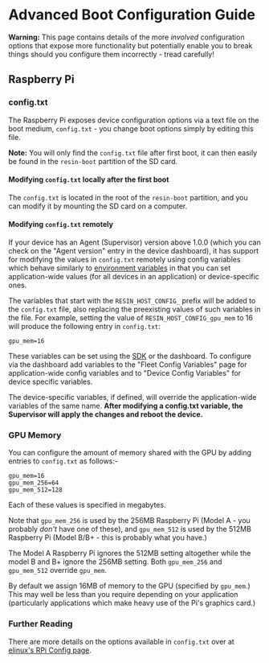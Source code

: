# Advanced Boot Configuration Guide

__Warning:__ This page contains details of the more *involved* configuration
options that expose more functionality but potentially enable you to break
things should you configure them incorrectly - tread carefully!

## Raspberry Pi

### config.txt

The Raspberry Pi exposes device configuration options via a text file on the
boot medium, `config.txt` - you change boot options simply by editing this file.

__Note:__ You will only find the `config.txt` file after first boot, it can then easily be found in the `resin-boot` partition of the SD card.

#### Modifying `config.txt` locally after the first boot

The `config.txt` is located in the root of the `resin-boot` partition, and you can modify it by mounting the SD card on a computer.

#### Modifying `config.txt` **remotely**

If your device has an Agent (Supervisor) version above 1.0.0 (which you can check on the "Agent version" entry in the device dashboard), it has support for modifying the values in `config.txt` remotely using config variables which behave similarly to [environment variables](/pages/management/env-vars) in that you can set application-wide values (for all devices in an application) or device-specific ones.

The variables that start with the `RESIN_HOST_CONFIG_` prefix will be added to the `config.txt` file, also replacing the preexisting values of such variables in the file.
For example, setting the value of `RESIN_HOST_CONFIG_gpu_mem` to 16 will produce the following entry in `config.txt`:

```
gpu_mem=16
```

These variables can be set using the [SDK](/pages/tools/sdk.md) or the dashboard. To configure via the dashboard add variables to the "Fleet Config Variables" page for application-wide config variables and to "Device Config Variables" for device specific variables.

The device-specific variables, if defined, will override the application-wide variables of the same name.
**After modifying a config.txt variable, the Supervisor will apply the changes and reboot the device.**

### GPU Memory

You can configure the amount of memory shared with the GPU by adding entries to
`config.txt` as follows:-

```
gpu_mem=16
gpu_mem_256=64
gpu_mem_512=128
```

Each of these values is specified in megabytes.

Note that `gpu_mem_256` is used by the 256MB Raspberry Pi (Model A - you
probably *don't* have one of these), and `gpu_mem_512` is used by the 512MB
Raspberry Pi (Model B/B+ - this is probably what you have.)

The Model A Raspberry Pi ignores the 512MB setting altogether while the model B
and B+ ignore the 256MB setting. Both `gpu_mem_256` and `gpu_mem_512` override
`gpu_mem`.

By default we assign 16MB of memory to the GPU (specified by `gpu_mem`.) This
may well be less than you require depending on your application (particularly
applications which make heavy use of the Pi's graphics card.)

### Further Reading

There are more details on the options available in `config.txt` over at
[elinux's RPi Config page][elinux].


[dd]:http://en.wikipedia.org/wiki/Dd
[elinux]:http://elinux.org/RPiconfig
